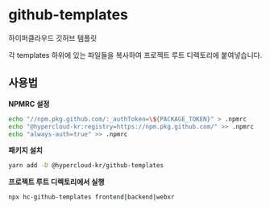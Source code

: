 # github-templates
하이퍼클라우드 깃허브 템플릿

각 templates 하위에 있는 파일들을 복사하여 프로젝트 루트 디렉토리에 붙여넣습니다.

## 사용법
**NPMRC 설정**
```bash
echo "//npm.pkg.github.com/:_authToken=\${PACKAGE_TOKEN}" > .npmrc
echo "@hypercloud-kr:registry=https://npm.pkg.github.com/" >> .npmrc
echo "always-auth=true" >> .npmrc
```

**패키지 설치**
```bash
yarn add -D @hypercloud-kr/github-templates
```

**프로젝트 루트 디렉토리에서 실행**
```bash
npx hc-github-templates frontend|backend|webxr
```